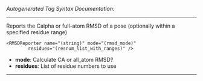 _Autogenerated Tag Syntax Documentation:_

---
Reports the Calpha or full-atom RMSD of a pose (optionally within a specified residue range)

```
<RMSDReporter name="(string)" mode="(rmsd_mode)"
        residues="(resnum_list_with_ranges)" />
```

-   **mode**: Calculate CA or all_atom RMSD?
-   **residues**: List of residue numbers to use

---

